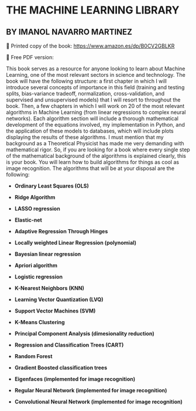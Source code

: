 # THE MACHINE LEARNING LIBRARY
## BY IMANOL NAVARRO MARTINEZ
:shopping_cart: Printed copy of the book: https://www.amazon.es/dp/B0CV2GBLKR

:book: Free PDF version: 

This book serves as a resource for anyone looking to learn about Machine Learning, one of the most relevant sectors in science and technology. The book will have the following structure: a first chapter in which I will introduce several concepts of importance in this field (training and testing splits, bias-variance tradeoff, normalization, cross-validation, and supervised and unsupervised models) that I will resort to throughout the book. Then, a few chapters in which I will work on 20 of the most relevant algorithms in Machine Learning (from linear regressions to complex neural networks). Each algorithm section will include a thorough mathematical development of the equations involved, my implementation in Python, and the application of these models to databases, which will include plots displaying the results of these algorithms. I must mention that my background as a Theoretical Physicist has made me very demanding with mathematical rigor. So, if you are looking for a book where every single step of the mathematical background of the algorithms is explained clearly, this is your book. You will learn how to build algorithms for things as cool as image recognition. The algorithms that will be at your disposal are the following:

* **Ordinary Least Squares (OLS)**

* **Ridge Algorithm**

* **LASSO regression**

* **Elastic-net**

* **Adaptive Regression Through Hinges**

* **Locally weighted Linear Regression (polynomial)**

* **Bayesian linear regression**

* **Apriori algorithm**

* **Logistic regression**

* **K-Nearest Neighbors (KNN)**

* **Learning Vector Quantization (LVQ)**

* **Support Vector Machines (SVM)**

* **K-Means Clustering**

* **Principal Component Analysis (dimesionality reduction)**

* **Regression and Classification Trees (CART)**

* **Random Forest**

* **Gradient Boosted classification trees**

* **Eigenfaces (implemented for image recognition)**

* **Regular Neural Network (implemented for image recognition)**

* **Convolutional Neural Network (implemented for image recognition)**
